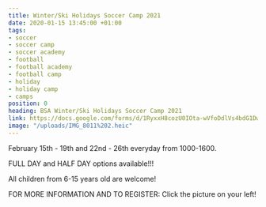 ```yaml
---
title: Winter/Ski Holidays Soccer Camp 2021
date: 2020-01-15 13:45:00 +01:00
tags:
- soccer
- soccer camp
- soccer academy
- football
- football academy
- football camp
- holiday
- holiday camp
- camps
position: 0
heading: BSA Winter/Ski Holidays Soccer Camp 2021
link: https://docs.google.com/forms/d/1RyxxH8cozU0IOta-wVfoDdlVs4bdG1Dw7qSQ8XhBsoo/edit?usp=drive_web
image: "/uploads/IMG_8011%202.heic"
---
```


February 15th - 19th and 22nd - 26th everyday from 1000-1600.

FULL DAY and HALF DAY options available!!!

All children from 6-15 years old are welcome! 

FOR MORE INFORMATION AND TO REGISTER: Click the picture on your left!